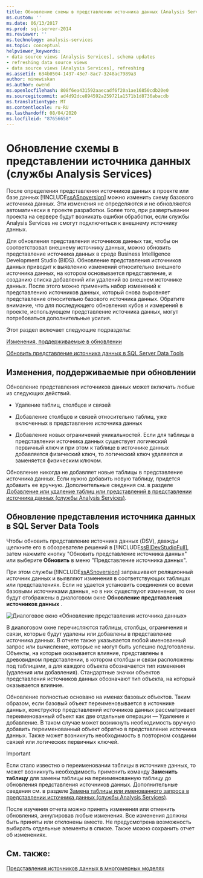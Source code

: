```yaml
---
title: Обновление схемы в представлении источника данных (Analysis Services) | Документация Майкрософт
ms.custom: ''
ms.date: 06/13/2017
ms.prod: sql-server-2014
ms.reviewer: ''
ms.technology: analysis-services
ms.topic: conceptual
helpviewer_keywords:
- data source views [Analysis Services], schema updates
- refreshing data source views
- data source views [Analysis Services], refreshing
ms.assetid: 634b0504-1437-43e7-8ac7-3248ac7989a3
author: minewiskan
ms.author: owend
ms.openlocfilehash: 808f6ea431592aaecadf6f20a1ae16850cdb20e0
ms.sourcegitcommit: ad4d92dce894592a259721a1571b1d8736abacdb
ms.translationtype: MT
ms.contentlocale: ru-RU
ms.lasthandoff: 08/04/2020
ms.locfileid: "87656658"
---
```

# <a name="refresh-the-schema-in-a-data-source-view-analysis-services"></a>Обновление схемы в представлении источника данных (службы Analysis Services)
  После определения представления источников данных в проекте или базе данных [!INCLUDE[ssASnoversion](../../../includes/ssasnoversion-md.md)] можно изменить схему базового источника данных. Эти изменения не определяются и не обновляются автоматически в проекте разработки. Более того, при развертывании проекта на сервере будут возникать ошибки обработки, если службы Analysis Services не смогут подключиться к внешнему источнику данных.

 Для обновления представления источников данных так, чтобы он соответствовал внешнему источнику данных, можно обновить представление источника данных в среде Business Intelligence Development Studio (BIDS). Обновление представления источников данных приводит к выявлению изменений относительно внешнего источника данных, на котором основывается представление, и созданию списка добавлений или удалений во внешнем источнике данных. После этого можно применить набор изменений к представлению источников данных, который снова выровняет представление относительно базового источника данных. Обратите внимание, что для последующего обновления кубов и измерений в проекте, использующем представление источника данных, могут потребоваться дополнительные усилия.

 Этот раздел включает следующие подразделы:

 [Изменения, поддерживаемые в обновлении](#bkmk_changlist)

 [Обновить представление источника данных в SQL Server Data Tools](#bkmk_DSVrefresh)

##  <a name="changes-supported-in-refresh"></a><a name="bkmk_changlist"></a>Изменения, поддерживаемые при обновлении
 Обновление представления источников данных может включать любые из следующих действий.

-   Удаление таблиц, столбцов и связей

-   Добавление столбцов и связей относительно таблиц, уже включенных в представление источника данных

-   Добавление новых ограничений уникальностей. Если для таблицы в представлении источника данных существует логический первичный ключ и при этом к таблице в источнике данных добавляется физический ключ, то логический ключ удаляется и заменяется физическим ключом.

 Обновление никогда не добавляет новые таблицы в представление источника данных. Если нужно добавить новую таблицу, придется добавить ее вручную. Дополнительные сведения см. в разделе [Добавление или удаление таблиц или представлений в представлении источника данных (службы Analysis Services)](adding-or-removing-tables-or-views-in-a-data-source-view-analysis-services.md).

##  <a name="refresh-a-dsv-in-sql-server-data-tools"></a><a name="bkmk_DSVrefresh"></a>Обновление представления источника данных в SQL Server Data Tools
 Чтобы обновить представление источника данных (DSV), дважды щелкните его в обозревателе решений в [!INCLUDE[ssBIDevStudioFull](../../includes/ssbidevstudiofull-md.md)], затем нажмите кнопку "Обновить представление источника данных" или выберите **Обновить** в меню "Представление источника данных".

 При этом службы [!INCLUDE[ssASnoversion](../../../includes/ssasnoversion-md.md)] запрашивают реляционный источник данных и выявляют изменения в соответствующих таблицах или представлениях. Если не удается установить соединения со всеми базовыми источниками данных, но в них существуют изменения, то они будут отображены в диалоговом окне **Обновление представления источников данных** .

 ![Диалоговое окно «Обновление представления источника данных»](../media/ssas-olapdsv-refresh.gif "Диалоговое окно «Обновление представления источников данных»")

 В диалоговом окне перечисляются таблицы, столбцы, ограничения и связи, которые будут удалены или добавлены в представление источника данных. В отчете также указывается любой именованный запрос или вычисление, которые не могут быть успешно подготовлены. Объекты, на которые оказывается влияние, представлены в древовидном представлении, в котором столбцы и связи расположены под таблицами, а для каждого объекта обозначается тип изменения (удаления или добавления). Стандартные значки объектов представления источников данных обозначают тип объекта, на который оказывается влияние.

 Обновление полностью основано на именах базовых объектов. Таким образом, если базовый объект переименовывается в источнике данных, конструктор представлений источников данных рассматривает переименованный объект как две отдельные операции — Удаление и добавление. В таком случае может возникнуть необходимость вручную добавить переименованный объект обратно в представление источника данных. Также может возникнуть необходимость в повторном создании связей или логических первичных ключей.

> [!IMPORTANT]
>  Если стало известно о переименовании таблицы в источнике данных, то может возникнуть необходимость применить команду **Заменить таблицу** для замены таблицы на переименованную таблицу до обновления представления источников данных. Дополнительные сведения см. в разделе [Замена таблицы или именованного запроса в представлении источника данных (службы Analysis Services)](replace-a-table-or-a-named-query-in-a-data-source-view-analysis-services.md).

 После изучения отчета можно принять изменения или отменить обновления, аннулировав любые изменения. Все изменения должны быть приняты или отклонены вместе. Не предусмотрена возможность выбирать отдельные элементы в списке. Также можно сохранить отчет об изменениях.

## <a name="see-also"></a>См. также:
 [Представления источников данных в многомерных моделях](data-source-views-in-multidimensional-models.md)


